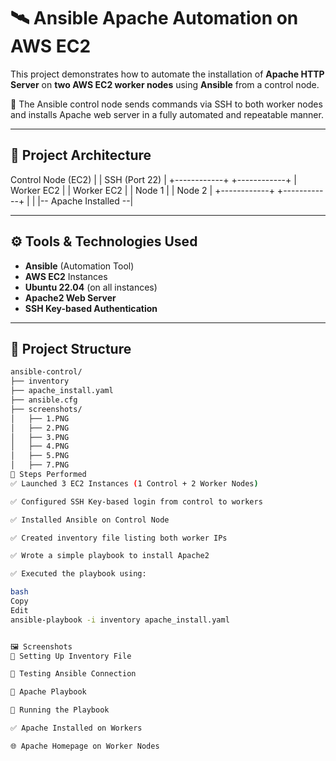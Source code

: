 # 🛰️ Ansible Apache Automation on AWS EC2

This project demonstrates how to automate the installation of **Apache HTTP Server** on **two AWS EC2 worker nodes** using **Ansible** from a control node.

🔧 The Ansible control node sends commands via SSH to both worker nodes and installs Apache web server in a fully automated and repeatable manner.

---

## 📌 Project Architecture

Control Node (EC2)
|
| SSH (Port 22)
|
+------------+ +------------+
| Worker EC2 | | Worker EC2 |
| Node 1 | | Node 2 |
+------------+ +------------+
| |
|-- Apache Installed --|

---

## ⚙️ Tools & Technologies Used

- **Ansible** (Automation Tool)
- **AWS EC2** Instances
- **Ubuntu 22.04** (on all instances)
- **Apache2 Web Server**
- **SSH Key-based Authentication**

---

## 📂 Project Structure

```bash
ansible-control/
├── inventory
├── apache_install.yaml
├── ansible.cfg
├── screenshots/
│   ├── 1.PNG
│   ├── 2.PNG
│   ├── 3.PNG
│   ├── 4.PNG
│   ├── 5.PNG
│   ├── 7.PNG
🚀 Steps Performed
✅ Launched 3 EC2 Instances (1 Control + 2 Worker Nodes)

✅ Configured SSH Key-based login from control to workers

✅ Installed Ansible on Control Node

✅ Created inventory file listing both worker IPs

✅ Wrote a simple playbook to install Apache2

✅ Executed the playbook using:

bash
Copy
Edit
ansible-playbook -i inventory apache_install.yaml


🖼️ Screenshots
🔧 Setting Up Inventory File

🧪 Testing Ansible Connection

📜 Apache Playbook

🚀 Running the Playbook

✅ Apache Installed on Workers

🌐 Apache Homepage on Worker Nodes
